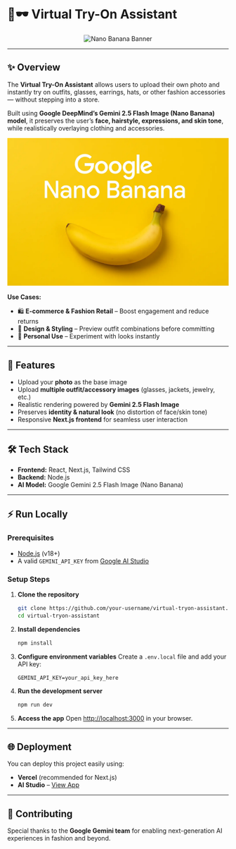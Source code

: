
# 👗🕶️ Virtual Try-On Assistant

<div align="center">  
  <img width="1200" alt="Nano Banana Banner" src="output.gif" />  
</div>  

---

## ✨ Overview

The **Virtual Try-On Assistant** allows users to upload their own photo and instantly try on outfits, glasses, earrings, hats, or other fashion accessories — without stepping into a store.

Built using **Google DeepMind’s Gemini 2.5 Flash Image (Nano Banana) model**, it preserves the user’s **face, hairstyle, expressions, and skin tone**, while realistically overlaying clothing and accessories.

<div align="center">
  <img src="google-nano-banana.webp" alt="Try-On Preview" width="600"/>
</div>

**Use Cases:**

* 🛍️ **E-commerce & Fashion Retail** – Boost engagement and reduce returns
* 🎨 **Design & Styling** – Preview outfit combinations before committing
* 👤 **Personal Use** – Experiment with looks instantly

---

## 🚀 Features

* Upload your **photo** as the base image
* Upload **multiple outfit/accessory images** (glasses, jackets, jewelry, etc.)
* Realistic rendering powered by **Gemini 2.5 Flash Image**
* Preserves **identity & natural look** (no distortion of face/skin tone)
* Responsive **Next.js frontend** for seamless user interaction

---

## 🛠️ Tech Stack

* **Frontend:** React, Next.js, Tailwind CSS
* **Backend:** Node.js
* **AI Model:** Google Gemini 2.5 Flash Image (Nano Banana)

---

## ⚡ Run Locally

### Prerequisites

* [Node.js](https://nodejs.org/) (v18+)
* A valid `GEMINI_API_KEY` from [Google AI Studio](https://ai.google.dev/)

### Setup Steps

1. **Clone the repository**

   ```bash
   git clone https://github.com/your-username/virtual-tryon-assistant.git
   cd virtual-tryon-assistant
   ```

2. **Install dependencies**

   ```bash
   npm install
   ```

3. **Configure environment variables**
   Create a `.env.local` file and add your API key:

   ```env
   GEMINI_API_KEY=your_api_key_here
   ```

4. **Run the development server**

   ```bash
   npm run dev
   ```

5. **Access the app**
   Open [http://localhost:3000](http://localhost:3000) in your browser.

---

## 🌐 Deployment

You can deploy this project easily using:

* **Vercel** (recommended for Next.js)
* **AI Studio** – [View App](https://ai.studio/apps/drive/1EL-Xl5WMBOLEKrrTFNhIaJwbWP4gTsQN)

---

## 🤝 Contributing

Special thanks to the **Google Gemini team** for enabling next-generation AI experiences in fashion and beyond.
